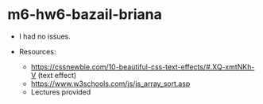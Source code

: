 # m6-hw6-bazail-briana

- I had no issues.

- Resources:
  - https://cssnewbie.com/10-beautiful-css-text-effects/#.XQ-xmtNKh-V (text effect) 
  - https://www.w3schools.com/js/js_array_sort.asp
  - Lectures provided
